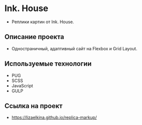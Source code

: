 # Ink. House

- Реплики картин от Ink. House.

## Описание проекта

- Одностраничный, адаптивный сайт на Flexbox и Grid Layout.

## Используемые технологии

- PUG
- SCSS
- JavaScript
- GULP

## Ссылка на проект

- https://lizaelkina.github.io/replica-markup/